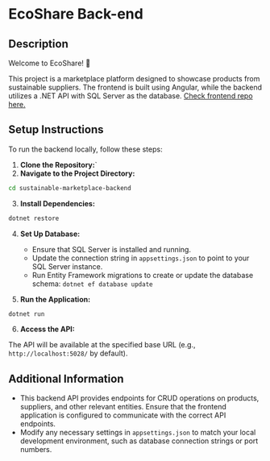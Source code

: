 # EcoShare Back-end

## Description

Welcome to EcoShare! 🌻

This project is a marketplace platform designed to showcase products from sustainable suppliers. The frontend is built using Angular, while the backend utilizes a .NET API with SQL Server as the database. [Check frontend repo here.](https://github.com/natalia-coelho/ecoshare-frontend)

## Setup Instructions

To run the backend locally, follow these steps:

1. **Clone the Repository:**`
2. **Navigate to the Project Directory:**

``` bash
cd sustainable-marketplace-backend
```

3. **Install Dependencies:**

```bash
dotnet restore
```

4. **Set Up Database:**

    - Ensure that SQL Server is installed and running.
    - Update the connection string in `appsettings.json` to point to your SQL Server instance.
    - Run Entity Framework migrations to create or update the database schema:
        `dotnet ef database update`

5. **Run the Application:**

``` bash
dotnet run
```

6. **Access the API:**

The API will be available at the specified base URL (e.g., `http://localhost:5028/` by default).

## Additional Information

- This backend API provides endpoints for CRUD operations on products, suppliers, and other relevant entities. Ensure that the frontend application is configured to communicate with the correct API endpoints.
- Modify any necessary settings in `appsettings.json` to match your local development environment, such as database connection strings or port numbers.
